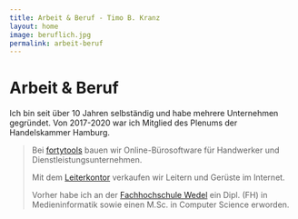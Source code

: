 ```yaml
---
title: Arbeit & Beruf - Timo B. Kranz
layout: home
image: beruflich.jpg
permalink: arbeit-beruf
---
```


# Arbeit & Beruf

Ich bin seit über 10 Jahren selbständig und habe mehrere Unternehmen gegründet.
Von 2017-2020 war ich Mitglied des Plenums der Handelskammer Hamburg.

> Bei [fortytools](https://www.fortytools.com) bauen wir Online-Bürosoftware für Handwerker und Dienstleistungsunternehmen.
>
> Mit dem [Leiterkontor](https://www.leiterkontor.de) verkaufen wir Leitern und Gerüste im Internet.
>
> Vorher habe ich an der [Fachhochschule Wedel](https://www.fh-wedel.de) ein Dipl. (FH) in Medieninformatik sowie
> einen M.Sc. in Computer Science erworden.
